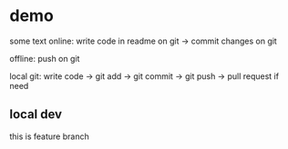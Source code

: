 # demo
some text
online: write code in readme on git -> commit changes on git

offline: push on git

local git: write code -> git add -> git commit -> git push -> pull request if need


## local dev
this is feature branch